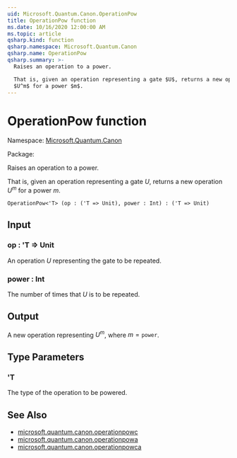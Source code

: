 ```yaml
---
uid: Microsoft.Quantum.Canon.OperationPow
title: OperationPow function
ms.date: 10/16/2020 12:00:00 AM
ms.topic: article
qsharp.kind: function
qsharp.namespace: Microsoft.Quantum.Canon
qsharp.name: OperationPow
qsharp.summary: >-
  Raises an operation to a power.

  That is, given an operation representing a gate $U$, returns a new operation
  $U^m$ for a power $m$.
---
```


# OperationPow function

Namespace: [Microsoft.Quantum.Canon](xref:Microsoft.Quantum.Canon)

Package: [](https://nuget.org/packages/)


Raises an operation to a power.That is, given an operation representing a gate $U$, returns a new operation$U^m$ for a power $m$.

```Q#
OperationPow<'T> (op : ('T => Unit), power : Int) : ('T => Unit)
```


## Input

### op : 'T => Unit 

An operation $U$ representing the gate to be repeated.


### power : Int

The number of times that $U$ is to be repeated.



## Output

A new operation representing $U^m$, where $m = \texttt{power}$.

## Type Parameters

### 'T

The type of the operation to be powered.



## See Also

- [microsoft.quantum.canon.operationpowc](xref:microsoft.quantum.canon.operationpowc)
- [microsoft.quantum.canon.operationpowa](xref:microsoft.quantum.canon.operationpowa)
- [microsoft.quantum.canon.operationpowca](xref:microsoft.quantum.canon.operationpowca)